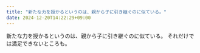 ```yaml
---
title: "新たな力を授かるというのは、親から子に引き継ぐのに似ている。"
date: 2024-12-20T14:22:29+09:00
---
```

新たな力を授かるというのは、親から子に引き継ぐのに似ている。
それだけでは満足できないところも。
